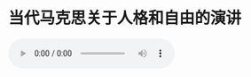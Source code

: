 # 当代马克思关于人格和自由的演讲

<audio controls>
    <source :src="$withBase('/audios/当代马克思关于人格和自由的演讲.m4a')">
</audio>